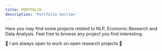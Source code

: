 ```yaml
---
title: PORTFOLIO
description: 'Portfolio Section'
---
```


Here you may find some projects related to NLP, Economic Research and Data Analysis. Feel free to browse any project you find interesting.

:wave: I am always open to work on open research projects :wave: